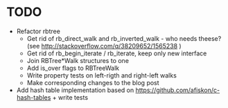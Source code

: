 # TODO

* Refactor rbtree
    * Get rid of rb_direct_walk and rb_inverted_walk - who needs theese? (see http://stackoverflow.com/q/38209652/1565238 )
    * Get rid of rb_begin_iterate / rb_iterate, keep only new interface
	* Join RBTree*Walk structures to one
    * Add is_over flags to RBTreeWalk
    * Write property tests on left-rigth and right-left walks
    * Make corresponding changes to the blog post
* Add hash table implementation based on https://github.com/afiskon/c-hash-tables + write tests
